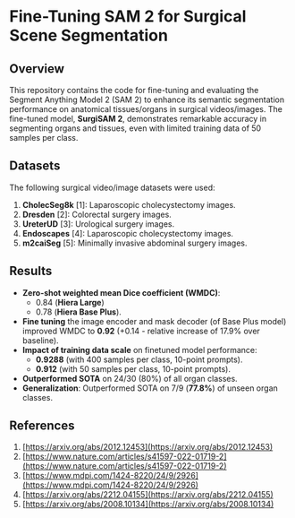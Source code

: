 # Fine-Tuning SAM 2 for Surgical Scene Segmentation

## Overview
This repository contains the code for fine-tuning and evaluating the Segment Anything Model 2 (SAM 2) to enhance its semantic segmentation performance on anatomical tissues/organs in surgical videos/images. The fine-tuned model, **SurgiSAM 2**, demonstrates remarkable accuracy in segmenting organs and tissues, even with limited training data of 50 samples per class.

## Datasets
The following surgical video/image datasets were used:

1. **CholecSeg8k** [1]: Laparoscopic cholecystectomy images.
2. **Dresden** [2]: Colorectal surgery images.
3. **UreterUD** [3]: Urological surgery images.
4. **Endoscapes** [4]: Laparoscopic cholecystectomy images.
5. **m2caiSeg** [5]: Minimally invasive abdominal surgery images.

## Results
- **Zero-shot weighted mean Dice coefficient (WMDC)**: 
  - 0.84 (**Hiera Large**) 
  - 0.78 (**Hiera Base Plus**).
- **Fine tuning** the image encoder and mask decoder (of Base Plus model) improved WMDC to **0.92** (+0.14 - relative increase of 17.9% over baseline).
- **Impact of training data scale** on finetuned model performance:
  - **0.9288** (with 400 samples per class, 10-point prompts).
  - **0.912** (with 50 samples per class, 10-point prompts).
- **Outperformed SOTA** on 24/30 (80%) of all organ classes.
- **Generalization**: Outperformed SOTA on 7/9 (**77.8%**) of unseen organ classes.

## References

1. [https://arxiv.org/abs/2012.12453](https://arxiv.org/abs/2012.12453)
2. [https://www.nature.com/articles/s41597-022-01719-2](https://www.nature.com/articles/s41597-022-01719-2)
3. [https://www.mdpi.com/1424-8220/24/9/2926](https://www.mdpi.com/1424-8220/24/9/2926)
4. [https://arxiv.org/abs/2212.04155](https://arxiv.org/abs/2212.04155)
5. [https://arxiv.org/abs/2008.10134](https://arxiv.org/abs/2008.10134)
